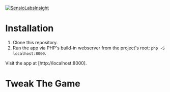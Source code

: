 [![SensioLabsInsight](https://insight.sensiolabs.com/projects/292aa8c6-a696-4c37-9b92-37654c00f194/big.png)](https://insight.sensiolabs.com/projects/292aa8c6-a696-4c37-9b92-37654c00f194)

# Installation

1) Clone this repository.
2) Run the app via PHP's build-in webserver from the project's root: `php -S localhost:8000`.

Visit the app at [http://localhost:8000].

# Tweak The Game
